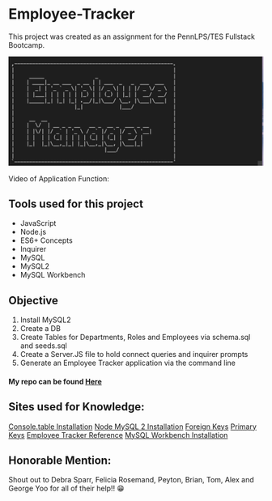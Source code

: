 # Employee-Tracker


This project was created as an assignment for the PennLPS/TES Fullstack Bootcamp.

<img src= "Screen Shot 2020-10-25 at 5.07.41 PM copy.jpg">

Video of Application Function: 


## Tools used for this project
- JavaScript
- Node.js
- ES6+ Concepts
- Inquirer
- MySQL
- MySQL2
- MySQL Workbench


## Objective
1.	Install MySQL2
2.  Create a DB
3.	Create Tables for Departments, Roles and Employees via schema.sql and seeds.sql
4.  Create a Server.JS file to hold connect queries and inquirer prompts
4.  Generate an Employee Tracker application via the command line


#### My repo can be found [Here](https://github.com/bmralph87/Employee-Tracker)


## Sites used for Knowledge:

[Console.table Installation](https://www.npmjs.com/package/console.table)
[Node MySQL 2 Installation](https://www.npmjs.com/package/mysql2)
[Foreign Keys](https://www.w3schools.com/sql/sql_foreignkey.asp)
[Primary Keys](https://www.w3schools.com/sql/sql_primarykey.ASP)
[Employee Tracker Reference](https://github.com/dsparr1010/Emp-Tacker)
[MySQL Workbench Installation](https://dev.mysql.com/downloads/workbench/)


## Honorable Mention:

Shout out to Debra Sparr, Felicia Rosemand, Peyton, Brian, Tom, Alex and George Yoo for all of their help!! 😁

